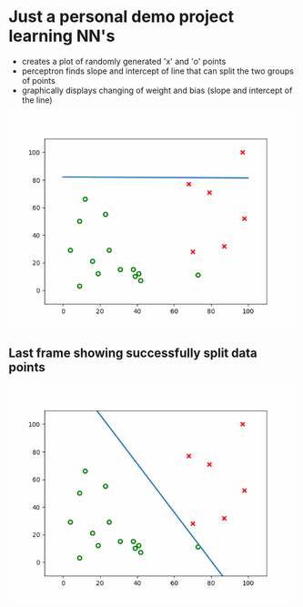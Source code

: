 # Just a personal demo project learning NN's 

 - creates a plot of randomly generated 'x' and 'o' points
 - perceptron finds slope and intercept of line that can split the two groups of points
 - graphically displays changing of weight and bias (slope and intercept of the line)

![animation](https://github.com/WarlockOfTalk/perceptron-plot-line/blob/master/animation.gif?raw=true)

## Last frame showing successfully split data points
![last frame of animation](https://github.com/WarlockOfTalk/perceptron-plot-line/blob/master/last_frame.png)
